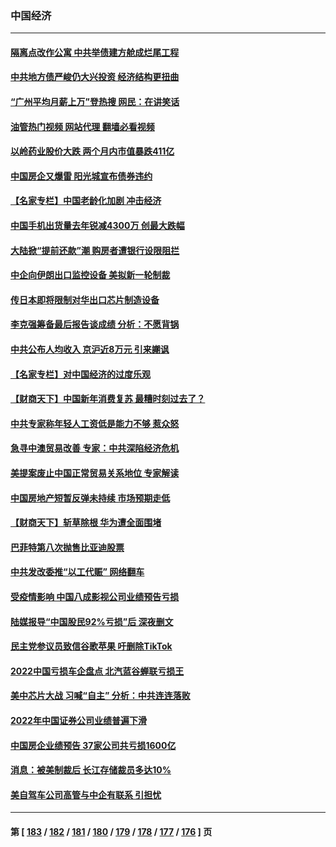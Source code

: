 ### 中国经济
---
#### [隔离点改作公寓 中共举债建方舱成烂尾工程](../../pages/ncid283/n13924106.md?02071645) 
#### [中共地方债严峻仍大兴投资 经济结构更扭曲](../../pages/ncid283/n13924082.md?02071645) 
#### [“广州平均月薪上万”登热搜 网民：在讲笑话](../../pages/ncid283/n13923780.md?02071645) 
#### [油管热门视频 网站代理 翻墙必看视频](http://138.2.39.72:81/youtube.html?epic-marker?02071645)
#### [以岭药业股价大跌 两个月内市值暴跌411亿](../../pages/ncid283/n13923641.md?02071645) 
#### [中国房企又爆雷 阳光城宣布债券违约](../../pages/ncid283/n13923436.md?02071645) 
#### [【名家专栏】中国老龄化加剧 冲击经济](../../pages/ncid283/n13919481.md?02071645) 
#### [中国手机出货量去年锐减4300万 创最大跌幅](../../pages/ncid283/n13923358.md?02071645) 
#### [大陆掀“提前还款”潮 购房者遭银行设限阻拦](../../pages/ncid283/n13922681.md?02071645) 
#### [中企向伊朗出口监控设备 美拟新一轮制裁](../../pages/ncid283/n13922626.md?02071645) 
#### [传日本即将限制对华出口芯片制造设备](../../pages/ncid283/n13922492.md?02071645) 
#### [李克强筹备最后报告谈成绩 分析：不愿背锅](../../pages/ncid283/n13922348.md?02071645) 
#### [中共公布人均收入 京沪近8万元 引来謿讽](../../pages/ncid283/n13922312.md?02071645) 
#### [【名家专栏】对中国经济的过度乐观](../../pages/ncid283/n13921749.md?02071645) 
#### [【财商天下】中国新年消费复苏 最糟时刻过去了？](../../pages/ncid283/n13921935.md?02071645) 
#### [中共专家称年轻人工资低是能力不够 惹众怒](../../pages/ncid283/n13921285.md?02071645) 
#### [急寻中澳贸易改善 专家：中共深陷经济危机](../../pages/ncid283/n13921153.md?02071645) 
#### [美提案废止中国正常贸易关系地位 专家解读](../../pages/ncid283/n13921230.md?02071645) 
#### [中国房地产短暂反弹未持续 市场预期走低](../../pages/ncid283/n13921193.md?02071645) 
#### [【财商天下】斩草除根 华为遭全面围堵](../../pages/ncid283/n13921248.md?02071645) 
#### [巴菲特第八次抛售比亚迪股票](../../pages/ncid283/n13921227.md?02071645) 
#### [中共发改委推“以工代赈” 网络翻车](../../pages/ncid283/n13921125.md?02071645) 
#### [受疫情影响 中国八成影视公司业绩预告亏损](../../pages/ncid283/n13921199.md?02071645) 
#### [陆媒报导“中国股民92%亏损”后 深夜删文](../../pages/ncid283/n13921080.md?02071645) 
#### [民主党参议员致信谷歌苹果 吁删除TikTok](../../pages/ncid283/n13920988.md?02071645) 
#### [2022中国亏损车企盘点 北汽蓝谷蝉联亏损王](../../pages/ncid283/n13920391.md?02071645) 
#### [美中芯片大战 习喊“自主” 分析：中共连连落败](../../pages/ncid283/n13920089.md?02071645) 
#### [2022年中国证券公司业绩普遍下滑](../../pages/ncid283/n13920380.md?02071645) 
#### [中国房企业绩预告 37家公司共亏损1600亿](../../pages/ncid283/n13920349.md?02071645) 
#### [消息：被美制裁后 长江存储裁员多达10%](../../pages/ncid283/n13920203.md?02071645) 
#### [美自驾车公司高管与中企有联系 引担忧](../../pages/ncid283/n13920341.md?02071645) 

---
#### 第 [ [183](./183.md?02071645) / [182](./182.md?02071645) / [181](./181.md?02071645) / [180](./180.md?02071645) / [179](./179.md?02071645) / [178](./178.md?02071645) / [177](./177.md?02071645) / [176](./176.md?02071645) ] 页
